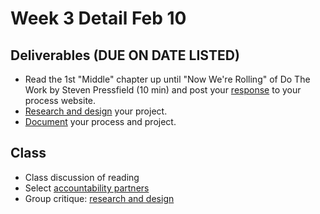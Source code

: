 # Week 3 Detail Feb 10

## Deliverables \(DUE ON DATE LISTED\)

* Read the 1st "Middle" chapter up until "Now We're Rolling" of Do The Work by Steven Pressfield \(10 min\) and post your [response](../assignments/responses.md) to your process website.
* [Research and design](../project_plan/) your project.
* [Document](../pre-work/website.md) your process and project.

## Class

* Class discussion of reading
* Select [accountability partners](../assignments/accountability_partner.md)
* Group critique: [research and design](../project_plan/)

